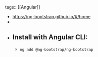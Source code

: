 tags:: [[Angular]]

- https://ng-bootstrap.github.io/#/home
-
- ## Install with Angular CLI:
	- ```
	  ng add @ng-bootstrap/ng-bootstrap
	  ```